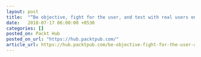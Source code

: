 ```yaml
---
layout: post
title:  "“Be objective, fight for the user, and test with real users on the go!” – Interview with design purist, Will Grant"
date:   2018-07-17 06:00:00 +0530
categories: []
posted_on: Packt Hub
posted_on_url: "https://hub.packtpub.com/"
article_url: https://hub.packtpub.com/be-objective-fight-for-the-user-and-test-with-real-users-on-the-go-interview-with-design-purist-will-grant/
---
```

